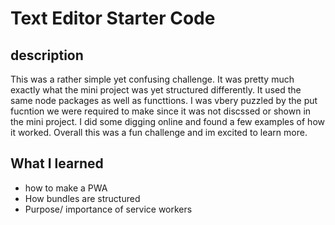 # Text Editor Starter Code
## description
This was a rather simple yet confusing challenge. It was pretty much exactly what the mini project was yet structured differently. It used the same node packages as well as functtions. I was vbery puzzled by the put fucntion we were required to make since it was not discssed or shown in the mini project. I did some digging online and found a few examples of how it worked. Overall this was a fun challenge and im excited to learn more.
## What I learned
- how to make a PWA
- How bundles are structured
- Purpose/ importance of service workers
